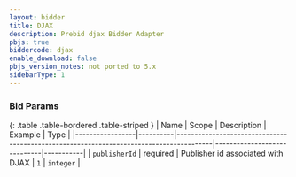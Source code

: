 ```yaml
---
layout: bidder
title: DJAX
description: Prebid djax Bidder Adapter
pbjs: true
biddercode: djax
enable_download: false
pbjs_version_notes: not ported to 5.x
sidebarType: 1
---
```



### Bid Params

{: .table .table-bordered .table-striped }
| Name            | Scope    | Description                                                                            | Example                     | Type      |
|-----------------|----------|----------------------------------------------------------------------------------------|-----------------------------|-----------|
| `publisherId`   | required | Publisher id associated with DJAX                                                      | `1`                         | `integer` |
